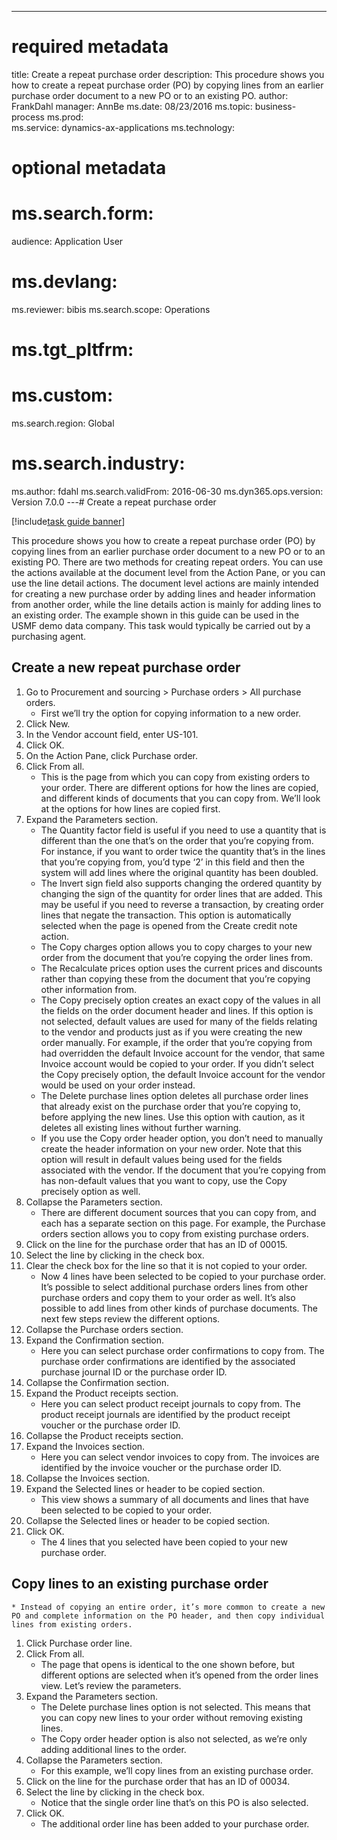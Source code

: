 --- 
# required metadata 
 
title: Create a repeat purchase order
description: This procedure shows you how to create a repeat purchase order (PO) by copying lines from an earlier purchase order document to a new PO or to an existing PO. 
author: FrankDahl
manager: AnnBe 
ms.date: 08/23/2016
ms.topic: business-process 
ms.prod:  
ms.service: dynamics-ax-applications 
ms.technology:  
 
# optional metadata 
 
# ms.search.form:   
audience: Application User 
# ms.devlang:  
ms.reviewer: bibis
ms.search.scope: Operations 
# ms.tgt_pltfrm:  
# ms.custom:  
ms.search.region: Global
# ms.search.industry: 
ms.author: fdahl
ms.search.validFrom: 2016-06-30 
ms.dyn365.ops.version: Version 7.0.0 
---# Create a repeat purchase order

[!include[task guide banner](../../includes/task-guide-banner.md)]

This procedure shows you how to create a repeat purchase order (PO) by copying lines from an earlier purchase order document to a new PO or to an existing PO. There are two methods for creating repeat orders. You can use the actions available at the document level from the Action Pane, or you can use the line detail actions. The document level actions are mainly intended for creating a new purchase order by adding lines and header information from another order, while the line details action is mainly for adding lines to an existing order. The example shown in this guide can be used in the USMF demo data company. This task would typically be carried out by a purchasing agent.


## Create a new repeat purchase order
1. Go to Procurement and sourcing > Purchase orders > All purchase orders.
    * First we’ll try the option for copying information to a new order.  
2. Click New.
3. In the Vendor account field, enter US-101.
4. Click OK.
5. On the Action Pane, click Purchase order.
6. Click From all.
    * This is the page from which you can copy from existing orders to your order. There are different options for how the lines are copied, and different kinds of documents that you can copy from. We’ll look at the options for how lines are copied first.   
7. Expand the Parameters section.
    * The Quantity factor field is useful if you need to use a quantity that is different than the one that’s on the order that you’re copying from. For instance, if you want to order twice the quantity that’s in the lines that you’re copying from, you’d type ‘2’ in this field and then the system will add lines where the original quantity has been doubled.  
    * The Invert sign field also supports changing the ordered quantity by changing the sign of the quantity for order lines that are added. This may be useful if you need to reverse a transaction, by creating order lines that negate the transaction. This option is automatically selected when the page is opened from the Create credit note action.  
    * The Copy charges option allows you to copy charges to your new order from the document that you’re copying the order lines from.  
    * The Recalculate prices option uses the current prices and discounts rather than copying these from the document that you’re copying other information from.  
    * The Copy precisely option creates an exact copy of the values in all the fields on the order document header and lines. If this option is not selected, default values are used for many of the fields relating to the vendor and products just as if you were creating the new order manually. For example, if the order that you’re copying from had overridden the default Invoice account for the vendor, that same Invoice account would be copied to your order. If you didn’t select the Copy precisely option, the default Invoice account for the vendor would be used on your order instead.  
    * The Delete purchase lines option deletes all purchase order lines that already exist on the purchase order that you’re copying to, before applying the new lines. Use this option with caution, as it deletes all existing lines without further warning.  
    * If you use the Copy order header option, you don’t need to manually create the header information on your new order. Note that this option will result in default values being used for the fields associated with the vendor. If the document that you’re copying from has non-default values that you want to copy, use the Copy precisely option as well.  
8. Collapse the Parameters section.
    * There are different document sources that you can copy from, and each has a separate section on this page. For example, the Purchase orders section allows you to copy from existing purchase orders.  
9. Click on the line for the purchase order that has an ID of 00015. 
10. Select the line by clicking in the check box.
11. Clear the check box for the line so that it is not copied to your order.
    * Now 4 lines have been selected to be copied to your purchase order. It’s possible to select additional purchase orders lines from other purchase orders and copy them to your order as well. It’s also possible to add lines from other kinds of purchase documents. The next few steps review the different options.  
12. Collapse the Purchase orders section.
13. Expand the Confirmation section.
    * Here you can select purchase order confirmations to copy from. The purchase order confirmations are identified by the associated purchase journal ID or the purchase order ID.  
14. Collapse the Confirmation section.
15. Expand the Product receipts section.
    * Here you can select product receipt journals to copy from. The product receipt journals are identified by the product receipt voucher or the purchase order ID.   
16. Collapse the Product receipts section.
17. Expand the Invoices section.
    * Here you can select vendor invoices to copy from. The invoices are identified by the invoice voucher or the purchase order ID.   
18. Collapse the Invoices section.
19. Expand the Selected lines or header to be copied section.
    * This view shows a summary of all documents and lines that have been selected to be copied to your order.   
20. Collapse the Selected lines or header to be copied section.
21. Click OK.
    * The 4 lines that you selected have been copied to your new purchase order.   

## Copy lines to an existing purchase order
    * Instead of copying an entire order, it’s more common to create a new PO and complete information on the PO header, and then copy individual lines from existing orders.  
1. Click Purchase order line.
2. Click From all.
    * The page that opens is identical to the one shown before, but different options are selected when it’s opened from the order lines view. Let’s review the parameters.   
3. Expand the Parameters section.
    * The Delete purchase lines option is not selected. This means that you can copy new lines to your order without removing existing lines.   
    * The Copy order header option is also not selected, as we’re only adding additional lines to the order.   
4. Collapse the Parameters section.
    * For this example, we’ll copy lines from an existing purchase order.   
5. Click on the line for the purchase order that has an ID of 00034. 
6. Select the line by clicking in the check box.
    * Notice that the single order line that’s on this PO is also selected.  
7. Click OK.
    * The additional order line has been added to your purchase order.  

